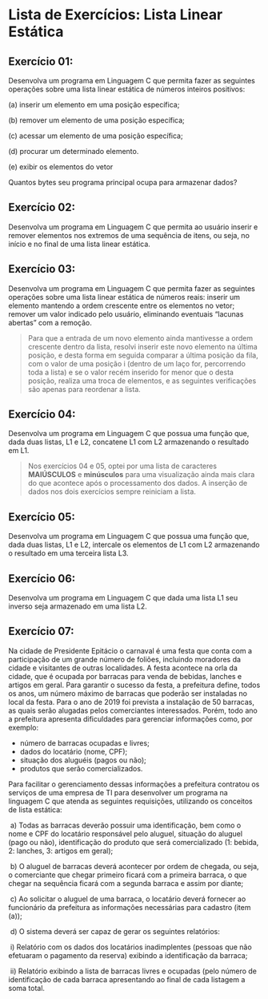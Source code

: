 # Lista de Exercícios: Lista Linear Estática

## Exercício 01:

Desenvolva um programa em Linguagem C que permita fazer as seguintes operações sobre  uma lista linear estática de números inteiros positivos:

(a) inserir um elemento em uma posição específica;

(b) remover um elemento de uma posição específica;

(c) acessar um elemento de uma posição específica;

(d) procurar um determinado elemento.

(e) exibir os elementos do vetor

Quantos bytes seu programa principal ocupa para armazenar dados?

## Exercício 02:
Desenvolva um programa em Linguagem C que permita ao usuário inserir e remover elementos nos extremos de uma sequência de itens, ou seja, no início e no final de uma lista linear estática.
## Exercício 03:
Desenvolva um programa em Linguagem C que permita fazer as seguintes operações sobre uma lista linear estática de números reais: inserir um elemento mantendo a ordem crescente entre os elementos no vetor; remover um valor indicado pelo usuário, eliminando eventuais “lacunas abertas” com a remoção.
>Para que a entrada de um novo elemento ainda mantivesse a ordem crescente dentro da lista, resolvi inserir este novo elemento na última posição, e desta forma em seguida comparar a última posição da fila, com o valor de uma posição i (dentro de um laço for, percorrendo toda a lista) e se o valor recém inserido for menor que o desta posição, realiza uma troca de elementos, e as seguintes verificações são apenas para reordenar a lista.
## Exercício 04:
Desenvolva um programa em Linguagem C que possua uma função que, dada duas listas, L1 e L2, concatene L1 com L2 armazenando o resultado em L1.
> Nos exercícios 04 e 05, optei por uma lista de caracteres **MAIÚSCULOS** e **minúsculos** para uma visualização ainda mais clara do que acontece após o processamento dos dados.
> A inserção de dados nos dois exercícios sempre reiniciam a lista.
## Exercício 05:
Desenvolva um programa em Linguagem C que possua uma função que, dada duas listas, L1 e L2, intercale os elementos de L1 com L2 armazenando o resultado em uma terceira lista L3.
## Exercício 06:
Desenvolva um programa em Linguagem C que dada uma lista L1 seu inverso seja armazenado em uma lista L2.
## Exercício 07:
Na cidade de Presidente Epitácio o carnaval é uma festa que conta com a participação de um grande número de foliões, incluindo moradores da cidade e visitantes de outras localidades. A festa acontece na orla da cidade, que é ocupada por barracas para venda de bebidas, lanches e artigos em geral. Para garantir o sucesso da festa, a prefeitura define, todos os anos, um número máximo de barracas que poderão ser instaladas no local da festa. Para o ano de 2019 foi prevista a instalação de 50 barracas, as quais serão alugadas pelos comerciantes interessados. Porém, todo ano a prefeitura apresenta dificuldades para gerenciar informações como, por exemplo:

- número de barracas ocupadas e livres;
- dados do locatário (nome, CPF);
- situação dos aluguéis (pagos ou não);
- produtos que serão comercializados. 

Para facilitar o gerenciamento dessas  informações a prefeitura contratou os serviços de uma empresa de TI para desenvolver um programa na linguagem C que atenda as seguintes requisições, utilizando os conceitos de lista estática:

​		a) Todas as barracas deverão possuir uma identificação, bem como o nome e CPF do locatário responsável pelo aluguel, situação do aluguel (pago ou não), identificação do produto que será comercializado (1: bebida, 2: lanches, 3: artigos em geral);

​		b) O aluguel de barracas deverá acontecer por ordem de chegada, ou seja, o comerciante que  chegar primeiro ficará com a primeira barraca, o que chegar na sequência ficará com a segunda barraca e assim por diante;

​		c) Ao solicitar o aluguel de uma barraca, o locatário deverá fornecer ao funcionário da prefeitura as informações necessárias para cadastro (item (a));

​		d) O sistema deverá ser capaz de gerar os seguintes relatórios:

​			i)  Relatório com os dados dos locatários inadimplentes (pessoas que não efetuaram o pagamento da reserva) exibindo a identificação da barraca;

​			ii) Relatório exibindo a lista de barracas livres e ocupadas (pelo número de identificação de cada barraca apresentando ao final de cada listagem a soma total.

